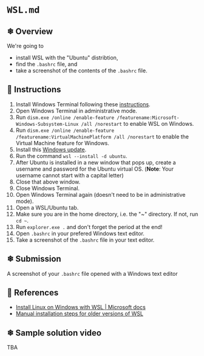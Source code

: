 # `WSL.md`

## ❄ Overview

We're going to

- install WSL with the "Ubuntu" distribtion,
- find the `.bashrc` file, and
- take a screenshot of the contents of the `.bashrc` file.

## 🌸 Instructions

1) Install Windows Terminal following these [instructions](https://github.com/Ai-Yukino/tts-ds-ai/blob/main/hello/windows-terminal.md).
2) Open Windows Terminal in administrative mode.
3) Run `dism.exe /online /enable-feature /featurename:Microsoft-Windows-Subsystem-Linux /all /norestart` to enable WSL on Windows.
4) Run `dism.exe /online /enable-feature /featurename:VirtualMachinePlatform /all /norestart` to enable the Virtual Machine feature for Windows.
5) Install this [Windows update](https://wslstorestorage.blob.core.windows.net/wslblob/wsl_update_x64.msi).
6) Run the command `wsl --install -d ubuntu`.
7) After Ubuntu is installed in a new window that pops up, create a username and password for the Ubuntu virtual OS. (**Note**: Your username cannot start with a capital letter)
8) Close that above window.
9) Close Windows Terminal.
10) Open Windows Terminal again (doesn't need to be in administrative mode).
11) Open a WSL/Ubuntu tab.
12) Make sure you are in the home directory, i.e. the "~" directory. If not, run `cd ~`.
13) Run `explorer.exe .` and don't forget the period at the end!
14) Open `.bashrc` in your prefered Windows text editor.
15) Take a screenshot of the `.bashrc` file in your text editor.

## ❄ Submission

A screenshot of your `.bashrc` file opened with a Windows text editor

## 🌸 References

- [Install Linux on Windows with WSL | Microsoft docs](https://docs.microsoft.com/en-us/windows/wsl/install)
- [Manual installation steps for older versions of WSL](https://docs.microsoft.com/en-us/windows/wsl/install-manual)

## ❄ Sample solution video

TBA
